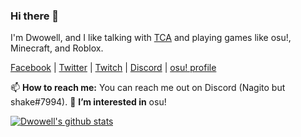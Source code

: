 ### Hi there 👋
I'm Dwowell, and I like talking with [TCA](https://github.com/imTCA) and playing games like osu!, Minecraft, and Roblox.

[Facebook](https://facebook.com/caleb.fuentes16) | [Twitter](https://twitter.com/Dwowell) | [Twitch](https://twitch.tv/Dwowell_) | [Discord](https://discord.gg/ea9CbQ7wHx) | [osu! profile](https://osu.ppy.sh/u/Dwowell)

📫 **How to reach me:** You can reach me out on Discord (Nagito but shake#7994).
👀 **I’m interested in** osu!

[![Dwowell's github stats](https://github-readme-stats.vercel.app/api?username=Dwowell&show_icons=true&theme=highcontrast)](https://github.com/anuraghazra/github-readme-stats)

<!---

- 👀 I’m interested in ...
- 🌱 I’m currently learning ...
- 💞️ I’m looking to collaborate on ...
- 📫 How to reach me ...

Dwowell/Dwowell is a ✨ special ✨ repository because its `README.md` (this file) appears on your GitHub profile.
You can click the Preview link to take a look at your changes.
--->

